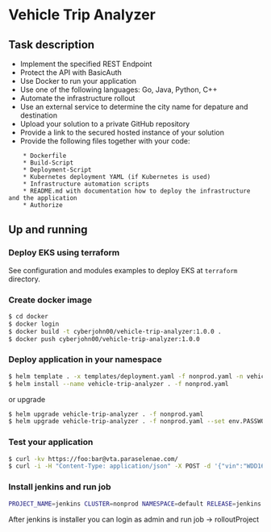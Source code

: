 # Vehicle Trip Analyzer

## Task description
* Implement the specified REST Endpoint
* Protect the API with BasicAuth
* Use Docker to run your application
* Use one of the following languages: Go, Java, Python, C++
* Automate the infrastructure rollout
* Use an external service to determine the city name for depature and destination
* Upload your solution to a private GitHub repository
* Provide a link to the secured hosted instance of your solution
* Provide the following files together with your code:
```
    * Dockerfile
    * Build-Script
    * Deployment-Script
    * Kubernetes deployment YAML (if Kubernetes is used)
    * Infrastructure automation scripts
    * README.md with documentation how to deploy the infrastructure and the application
    * Authorize
```

## Up and running
### Deploy EKS using terraform
See configuration and modules examples to deploy EKS at `terraform` directory.

### Create docker image
```bash
$ cd docker
$ docker login
$ docker build -t cyberjohn00/vehicle-trip-analyzer:1.0.0 .
$ docker push cyberjohn00/vehicle-trip-analyzer:1.0.0
```
### Deploy application in your namespace
```bash
$ helm template . -x templates/deployment.yaml -f nonprod.yaml -n vehicle-trip-analyzer
$ helm install --name vehicle-trip-analyzer . -f nonprod.yaml
```
or upgrade
```bash
$ helm upgrade vehicle-trip-analyzer . -f nonprod.yaml
$ helm upgrade vehicle-trip-analyzer . -f nonprod.yaml --set env.PASSWORD=bar --set env.APIKEY=xxxx
```
### Test your application
```bash
$ curl -kv https://foo:bar@vta.paraselenae.com/
$ curl -i -H "Content-Type: application/json" -X POST -d '{"vin":"WDD1671591Z000999","breakThreshold":"1800","gasTankSize":"80","data":[{"timestamp":"1559142001","odometer":"7200","fuelLevel":52,"positionLat":"48.771990","positionLong":"12.172787"},{"timestamp":"1559137025","odometer":"7200","fuelLevel":52,"positionLat":"48.771990","positionLong":"12.172787"},{"timestamp":"1559137024","odometer":"7200","fuelLevel":2,"positionLat":"49.771990","positionLong":"11.172787"},{"timestamp":"1559137023","odometer":"7200","fuelLevel":2,"positionLat":"49.771990","positionLong":"11.172787"},{"timestamp":"1559137022","odometer":"7200","fuelLevel":15,"positionLat":"50.771990","positionLong":"10.172787"},{"timestamp":"1559137020","odometer":"7200","fuelLevel":20,"positionLat":"50.771990","positionLong":"9.172787"},{"timestamp":"1559137019","odometer":"7200","fuelLevel":52,"positionLat":"52.520008","positionLong":"13.404954"}]}' https://foo:bar@vta.paraselenae.com/trip
```
### Install jenkins and run job
```bash
PROJECT_NAME=jenkins CLUSTER=nonprod NAMESPACE=default RELEASE=jenkins TEMPLATE=nonprod.yaml.j2 JENKINS_ADMIN_PASSWORD=xxx GITLAB_API_TOKEN=xxx sh -x files/jobs/rollout.sh
```
After jenkins is installer you can login as admin and run job -> rolloutProject
